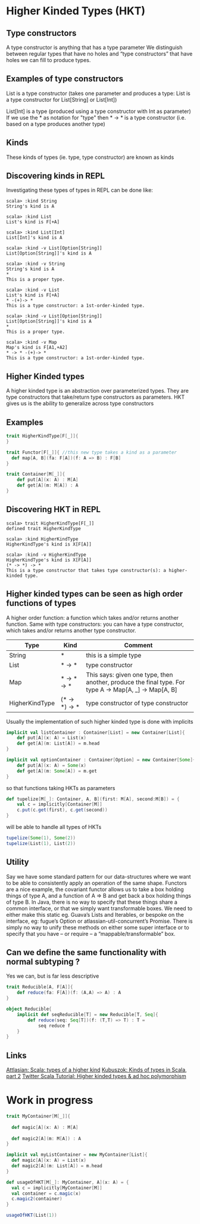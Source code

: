 # Higher Kinded Types (HKT) 
  
## Type constructors 
 A type constructor is anything that has a type parameter
We distinguish between regular types that have no holes and “type constructors” that have holes we can fill to produce types.

## Examples of type constructors 
 List is a type constructor (takes one parameter and produces a type: List is a type constructor for List[String] or List[Int])

 List[Int] is a type (produced using a type constructor with Int as parameter)
If we use the * as notation for "type"  then * -> * is a type constructor (i.e. based on a type produces another type)

## Kinds 
These kinds of types (ie. type, type constructor) are known as kinds  

## Discovering kinds in REPL
Investigating these types of types in REPL can be done like: 

```shell
scala> :kind String
String's kind is A

scala> :kind List
List's kind is F[+A]

scala> :kind List[Int]
List[Int]'s kind is A

scala> :kind -v List[Option[String]]
List[Option[String]]'s kind is A

scala> :kind -v String
String's kind is A
*
This is a proper type.

scala> :kind -v List
List's kind is F[+A]
* -(+)-> *
This is a type constructor: a 1st-order-kinded type.

scala> :kind -v List[Option[String]]
List[Option[String]]'s kind is A
*
This is a proper type.

scala> :kind -v Map
Map's kind is F[A1,+A2]
* -> * -(+)-> *
This is a type constructor: a 1st-order-kinded type.
```
 
## Higher Kinded types 
 A higher kinded type is an abstraction over parameterized types. 
 They are type constructors that take/return type constructors as parameters. 
 HKT gives us is the ability to generalize across type constructors

## Examples
```scala mdoc
trait HigherKindType[F[_]]{
}

trait Functor[F[_]]{ //this new type takes a kind as a parameter
  def map[A, B](fa: F[A])(f: A => B) : F[B]
}

trait Container[M[_]]{
    def put[A](x: A) : M[A]
    def get[A](m: M[A]) : A
}
```

## Discovering HKT in REPL
```shell
scala> trait HigherKindType[F[_]]
defined trait HigherKindType

scala> :kind HigherKindType
HigherKindType's kind is X[F[A]]

scala> :kind -v HigherKindType
HigherKindType's kind is X[F[A]]
(* -> *) -> *
This is a type constructor that takes type constructor(s): a higher-kinded type.
```

## Higher kinded types can be seen as high order functions of types
A higher order function: a function which takes and/or returns another function. 
Same with type constructors: you can have a type constructor, which takes and/or returns another type constructor.

Type | Kind | Comment
--- | --- | ---
String | * | this is a simple type
List | * -> * | type constructor 
Map | * -> * -> * | This says: given one type, then another, produce the final type. For type A -> Map[A, _] -> Map[A, B]
HigherKindType | (* -> *) -> * | type constructor of type constructor

Usually the implementation of such higher kinded type is done with implicits

```scala mdoc
implicit val listContainer : Container[List] = new Container[List]{
    def put[A](x: A) = List(x)
    def get[A](m: List[A]) = m.head
}

implicit val optionContainer : Container[Option] = new Container[Some]{
    def put[A](x: A) = Some(x)
    def get[A](m: Some[A]) = m.get
}
```
so that functions taking HKTs as parameters 
```scala mdoc
def tupelize[M[_]: Container, A, B](first: M[A], second:M[B]) = {
    val c = implicitly[Container[M]]
    c.put(c.get(first), c.get(second))
}
```
will be able to handle all types of HKTs 
```scala mdoc
tupelize(Some(1), Some(2))
tupelize(List(1), List(2))    
```

## Utility
Say we have some standard pattern for our data-structures where we want to be able to consistently apply an operation of the same shape. 
Functors are a nice example, the covariant functor allows us to take a box holding things of type A, and a function of A => B and get back a box holding things of type B.
In Java, there is no way to specify that these things share a common interface, or that we simply want transformable boxes. 
We need to either make this static eg. Guava’s Lists and Iterables, or bespoke on the interface, eg: fugue’s Option or atlassian-util-concurrent’s Promise. 
There is simply no way to unify these methods on either some super interface or to specify that you have – or require – a “mappable/transformable” box.

## Can we define the same functionality with normal subtyping ?
Yes we can, but is far less descriptive 

```scala mdoc 
trait Reducible[A, F[A]]{
    def reduce(fa: F[A])(f: (A,A) => A) : A
}

object Reducible{
    implicit def seqReducible[T] = new Reducible[T, Seq]{
        def reduce(seq: Seq[T])(f: (T,T) => T) : T = 
            seq reduce f 
    }
}
``` 

## Links
[Attlasian: Scala: types of a higher kind](https://www.atlassian.com/blog/archives/scala-types-of-a-higher-kind)
[Kubuszok: Kinds of types in Scala, part 2](https://kubuszok.com/2018/kinds-of-types-in-scala-part-2/)
[Twitter Scala Tutorial: Higher kinded types & ad hoc polymorphism](https://twitter.github.io/scala_school/advanced-types.html#higher)


# Work in progress

```scala mdoc
trait MyContainer[M[_]]{
 
  def magic[A](x: A) : M[A]
 
  def magic2[A](m: M[A]) : A
}

implicit val myListContainer = new MyContainer[List]{
  def magic[A](x: A) = List(x)
  def magic2[A](m: List[A]) = m.head
}

def usageOfHKT[M[_]: MyContainer, A](x: A) = {
  val c = implicitly[MyContainer[M]]
  val container = c.magic(x)
  c.magic2(container)
}

usageOfHKT(List(1))
```